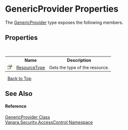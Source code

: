 # GenericProvider Properties
 

The <a href="b8d8d51e-378b-9b9d-583d-4216609b4738">GenericProvider</a> type exposes the following members.


## Properties
&nbsp;<table><tr><th></th><th>Name</th><th>Description</th></tr><tr><td>![Public property](media/pubproperty.gif "Public property")</td><td><a href="84bc88d8-21d9-c718-12b2-37113bad49ef">ResourceType</a></td><td>
Gets the type of the resource.</td></tr></table>&nbsp;
<a href="#genericprovider-properties">Back to Top</a>

## See Also


#### Reference
<a href="b8d8d51e-378b-9b9d-583d-4216609b4738">GenericProvider Class</a><br /><a href="62a937f8-234b-6e15-2f22-272a8ae206a7">Vanara.Security.AccessControl Namespace</a><br />
